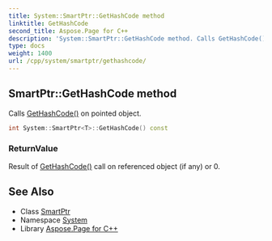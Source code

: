 ```yaml
---
title: System::SmartPtr::GetHashCode method
linktitle: GetHashCode
second_title: Aspose.Page for C++
description: 'System::SmartPtr::GetHashCode method. Calls GetHashCode() on pointed object in C++.'
type: docs
weight: 1400
url: /cpp/system/smartptr/gethashcode/
---
```

## SmartPtr::GetHashCode method


Calls [GetHashCode()](./) on pointed object.

```cpp
int System::SmartPtr<T>::GetHashCode() const
```


### ReturnValue

Result of [GetHashCode()](./) call on referenced object (if any) or 0.

## See Also

* Class [SmartPtr](../)
* Namespace [System](../../)
* Library [Aspose.Page for C++](../../../)
